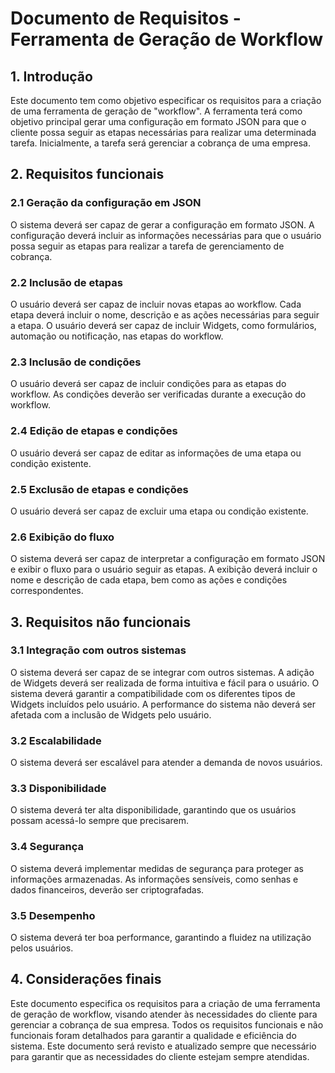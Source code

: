 # Documento de Requisitos - Ferramenta de Geração de Workflow

## 1. Introdução
Este documento tem como objetivo especificar os requisitos para a criação de uma ferramenta de geração de "workflow". A ferramenta terá como objetivo principal gerar uma configuração em formato JSON para que o cliente possa seguir as etapas necessárias para realizar uma determinada tarefa. Inicialmente, a tarefa será gerenciar a cobrança de uma empresa.

## 2. Requisitos funcionais
### 2.1 Geração da configuração em JSON
O sistema deverá ser capaz de gerar a configuração em formato JSON.
A configuração deverá incluir as informações necessárias para que o usuário possa seguir as etapas para realizar a tarefa de gerenciamento de cobrança.

### 2.2 Inclusão de etapas
O usuário deverá ser capaz de incluir novas etapas ao workflow.
Cada etapa deverá incluir o nome, descrição e as ações necessárias para seguir a etapa.
O usuário deverá ser capaz de incluir Widgets, como formulários, automação ou notificação, nas etapas do workflow.

### 2.3 Inclusão de condições
O usuário deverá ser capaz de incluir condições para as etapas do workflow.
As condições deverão ser verificadas durante a execução do workflow.

### 2.4 Edição de etapas e condições
O usuário deverá ser capaz de editar as informações de uma etapa ou condição existente.

### 2.5 Exclusão de etapas e condições
O usuário deverá ser capaz de excluir uma etapa ou condição existente.

### 2.6 Exibição do fluxo
O sistema deverá ser capaz de interpretar a configuração em formato JSON e exibir o fluxo para o usuário seguir as etapas.
A exibição deverá incluir o nome e descrição de cada etapa, bem como as ações e condições correspondentes.

## 3. Requisitos não funcionais
### 3.1 Integração com outros sistemas
O sistema deverá ser capaz de se integrar com outros sistemas.
A adição de Widgets deverá ser realizada de forma intuitiva e fácil para o usuário.
O sistema deverá garantir a compatibilidade com os diferentes tipos de Widgets incluídos pelo usuário.
A performance do sistema não deverá ser afetada com a inclusão de Widgets pelo usuário.

### 3.2 Escalabilidade
O sistema deverá ser escalável para atender a demanda de novos usuários.
### 3.3 Disponibilidade
O sistema deverá ter alta disponibilidade, garantindo que os usuários possam acessá-lo sempre que precisarem.
### 3.4 Segurança
O sistema deverá implementar medidas de segurança para proteger as informações armazenadas.
As informações sensíveis, como senhas e dados financeiros, deverão ser criptografadas.

### 3.5 Desempenho
O sistema deverá ter boa performance, garantindo a fluidez na utilização pelos usuários.

## 4. Considerações finais
Este documento especifica os requisitos para a criação de uma ferramenta de geração de workflow, visando atender às necessidades do cliente para gerenciar a cobrança de sua empresa. Todos os requisitos funcionais e não funcionais foram detalhados para garantir a qualidade e eficiência do sistema. Este documento será revisto e atualizado sempre que necessário para garantir que as necessidades do cliente estejam sempre atendidas.